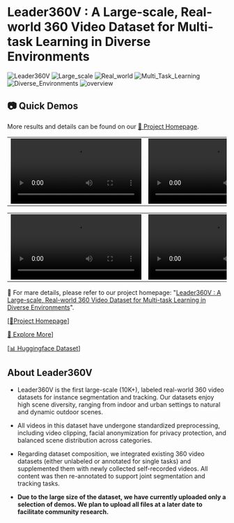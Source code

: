 
# Leader360V : A Large-scale, Real-world 360 Video Dataset for Multi-task Learning in Diverse Environments

![Leader360V](https://img.shields.io/badge/Dataset-Leader360V-blue)  ![Large_scale](https://img.shields.io/badge/Feature-Large_Scale-red)  ![Real_world](https://img.shields.io/badge/Feature-Real_World-red) 
![Multi_Task_Learning](https://img.shields.io/badge/Feature-Multi_Task_Learning-red)  ![Diverse_Environments](https://img.shields.io/badge/Feature-Diverse_Environments-red) 
![overview](assets/imgs/Teaser_Figure_1_00.png "overview")

## 📷 Quick Demos
More results and details can be found on our [📖 Project Homepage](https://leader360v.github.io/Leader360_Homepage_VUE/). 


<table class="center">
    <tr>
    <td><video src="assets/videos/Basement-Indoor.mp4"></td>
    <td><video src="assets/videos/Grassland-Outdoor.mp4"></td>
    <td><video src="assets/videos/Gym-Indoor.mp4"></td>
    </tr>
</table>
<!-- <p style="margin-left: 2em; margin-top: -1em">Model：<a href="https://civitai.com/models/30240/toonyou">ToonYou</a><p> -->

<table>
    <tr>
    <td><video src="assets/videos/Nature-Outdoor.mp4"></td>
    <td><video src="assets/videos/Road-Outdoor.mp4"></td>
    <td><video src="assets/videos/SubwayStation-Indoor.mp4"></td>
    </tr>
</table>



🌟 For mare details, please refer to our project homepage: 
"[Leader360V : A Large-scale, Real-world 360 Video Dataset for Multi-task Learning in Diverse Environments](https://leader360v.github.io/Leader360V_HomePage)".

[[🍓Project Homepage](https://leader360v.github.io/Leader360V_HomePage)]

[📖 Explore More](https://leader360v.github.io/Leader360_Homepage_VUE/)]

[[📊 Huggingface Dataset](https://huggingface.co/datasets/Leader360V/Leader360V)]



## About Leader360V

- Leader360V is the first large-scale (10K+), labeled real-world 360 video datasets for instance segmentation and tracking. Our datasets enjoy high scene diversity, ranging from indoor and urban settings to natural and dynamic outdoor scenes.

- All videos in this dataset have undergone standardized preprocessing, including video clipping, facial anonymization for privacy protection, and balanced scene distribution across categories.

- Regarding dataset composition, we integrated existing 360 video datasets (either unlabeled or annotated for single tasks) and supplemented them with newly collected self-recorded videos. All content was then re-annotated to support joint segmentation and tracking tasks.

- **Due to the large size of the dataset, we have currently uploaded only a selection of demos. We plan to upload all files at a later date to facilitate community research.** 


